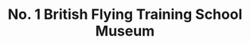 ---
layout: repo
title: "No. 1 British Flying Training School Museum"
id: 17872
permalink: repos/17872/
---